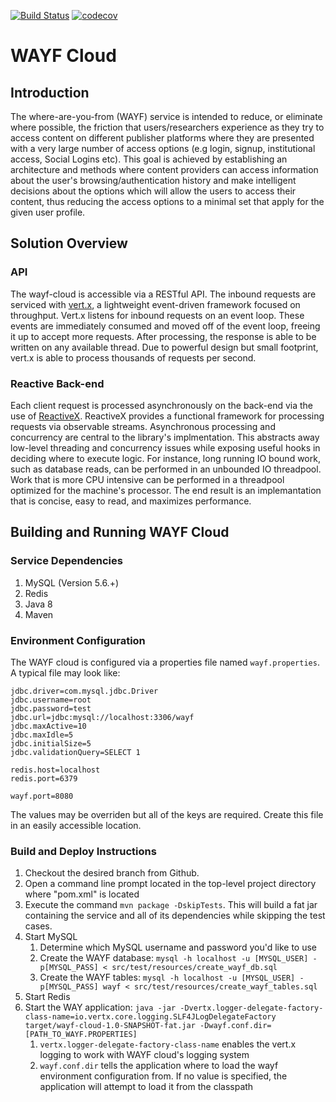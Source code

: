 [![Build Status](https://travis-ci.org/Atypon-OpenSource/wayf-cloud.svg?branch=development)](https://travis-ci.org/Atypon-OpenSource/wayf-cloud)
[![codecov](https://codecov.io/gh/Atypon-OpenSource/wayf-cloud/branch/development/graph/badge.svg)](https://codecov.io/gh/Atypon-OpenSource/wayf-cloud)

# WAYF Cloud
## Introduction
The where-are-you-from (WAYF) service is intended to reduce, or eliminate where possible, the friction that users/researchers experience as they try to access content on different publisher platforms where they are presented with a very large number of access options (e.g login, signup, institutional access, Social Logins etc). This goal is achieved by establishing an architecture and methods where content providers can access information about the user's browsing/authentication history and make intelligent decisions about the options which will allow the users to access their content, thus reducing the access options to a minimal set that apply for the given user profile.

## Solution Overview
### API
The wayf-cloud is accessible via a RESTful API. The inbound requests are serviced with [vert.x](http://vertx.io), a lightweight event-driven framework focused on throughput. Vert.x listens for inbound requests on an event loop. These events are immediately consumed and moved off of the event loop, freeing it up to accept more requests. After processing, the response is able to be written on any available thread. Due to powerful design but small footprint, vert.x is able to process thousands of requests per second.

### Reactive Back-end
Each client request is processed asynchronously on the back-end via the use of [ReactiveX](http://reactivex.io/). ReactiveX provides a functional framework for processing requests via observable streams. Asynchronous processing and concurrency are central to the library's implmentation. This abstracts away low-level threading and concurrency issues while exposing useful hooks in deciding where to execute logic. For instance, long running IO bound work, such as database reads, can be performed in an unbounded IO threadpool. Work that is more CPU intensive can be performed in a threadpool optimized for the machine's processor. The end result is an implemantation that is concise, easy to read, and maximizes performance.

## Building and Running WAYF Cloud
### Service Dependencies
1. MySQL (Version 5.6.+)
2. Redis
3. Java 8
4. Maven

### Environment Configuration
The WAYF cloud is configured via a properties file named `wayf.properties`. A typical file may look like:
```properties
jdbc.driver=com.mysql.jdbc.Driver
jdbc.username=root
jdbc.password=test
jdbc.url=jdbc:mysql://localhost:3306/wayf
jdbc.maxActive=10
jdbc.maxIdle=5
jdbc.initialSize=5
jdbc.validationQuery=SELECT 1
 
redis.host=localhost
redis.port=6379

wayf.port=8080
```
The values may be overriden but all of the keys are required. Create this file in an easily accessible location.

### Build and Deploy Instructions
1. Checkout the desired branch from Github.
2. Open a command line prompt located in the top-level project directory where "pom.xml" is located
3. Execute the command `mvn package -DskipTests`. This will build a fat jar containing the service and all of its dependencies while skipping the test cases.
4. Start MySQL
    1. Determine which MySQL username and password you'd like to use
    2. Create the WAYF database: `mysql -h localhost -u [MYSQL_USER] -p[MYSQL_PASS] < src/test/resources/create_wayf_db.sql`
    3. Create the WAYF tables: `mysql -h localhost -u [MYSQL_USER] -p[MYSQL_PASS] wayf < src/test/resources/create_wayf_tables.sql`
5. Start Redis
6. Start the WAY application: `java -jar -Dvertx.logger-delegate-factory-class-name=io.vertx.core.logging.SLF4JLogDelegateFactory target/wayf-cloud-1.0-SNAPSHOT-fat.jar -Dwayf.conf.dir=[PATH_TO_WAYF.PROPERTIES]`
    1. `vertx.logger-delegate-factory-class-name` enables the vert.x logging to work with WAYF cloud's logging system
    2. `wayf.conf.dir` tells the application where to load the wayf environment configuration from. If no value is specified, the application will attempt to load it from the classpath